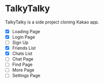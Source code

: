 # TalkyTalky
TalkyTalky is a side project cloning Kakao app.

- [x] Loading Page
- [x] Login Page
- [ ] Sign Up
- [x] Friends List
- [x] Chats List
- [ ] Chat Page
- [ ] Find Page
- [ ] More Page
- [ ] Settings Page

